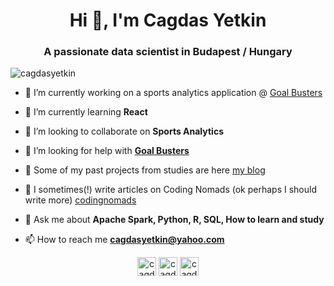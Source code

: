 <h1 align="center">Hi 👋, I'm Cagdas Yetkin</h1>
<h3 align="center">A passionate data scientist in Budapest / Hungary</h3>

<p align="left"> <img src="https://komarev.com/ghpvc/?username=cagdasyetkin" alt="cagdasyetkin" /> </p>

- 🔭 I’m currently working on a sports analytics application @ [Goal Busters](https://www.youtube.com/watch?v=6GeOs_KrY2M)

- 🌱 I’m currently learning **React**

- 👯 I’m looking to collaborate on **Sports Analytics**

- 🤝 I’m looking for help with **[Goal Busters](https://betalertpro.com)**

- 📝 Some of my past projects from studies are here [my blog](https://cagdasyetkin.github.io/final.html)  

- 📝 I sometimes(!) write articles on Coding Nomads (ok perhaps I should write more) [codingnomads](https://codingnomads.co/blog/data-analysis-example-analyzing-movie-ratings-with-python/)

- 💬 Ask me about **Apache Spark, Python, R, SQL, How to learn and study**

- 📫 How to reach me **cagdasyetkin@yahoo.com**




<p align="center">
<a href="https://twitter.com/cagdasyetkin" target="blank"><img align="center" src="https://cdn.jsdelivr.net/npm/simple-icons@3.0.1/icons/twitter.svg" alt="cagdasyetkin" height="30" width="30" /></a>
<a href="https://linkedin.com/in/cagdasyetkin" target="blank"><img align="center" src="https://cdn.jsdelivr.net/npm/simple-icons@3.0.1/icons/linkedin.svg" alt="cagdasyetkin" height="30" width="30" /></a>
<a href="https://fb.com/cagdayetkin" target="blank"><img align="center" src="https://cdn.jsdelivr.net/npm/simple-icons@3.0.1/icons/facebook.svg" alt="cagdayetkin" height="30" width="30" /></a>
</p>
